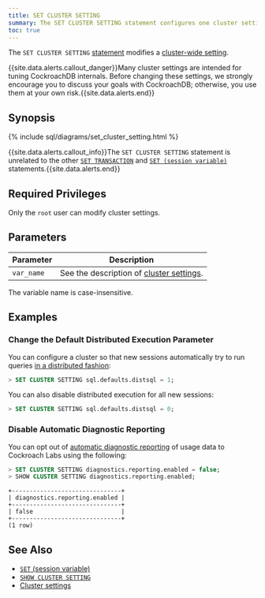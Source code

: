 ```yaml
---
title: SET CLUSTER SETTING
summary: The SET CLUSTER SETTING statement configures one cluster setting.
toc: true
---
```


The `SET CLUSTER SETTING` [statement](sql-statements.html) modifies a [cluster-wide setting](cluster-settings.html).

{{site.data.alerts.callout_danger}}Many cluster settings are intended for tuning CockroachDB internals. Before changing these settings, we strongly encourage you to discuss your goals with CockroachDB; otherwise, you use them at your own risk.{{site.data.alerts.end}}


## Synopsis

{% include sql/diagrams/set_cluster_setting.html %}

{{site.data.alerts.callout_info}}The <code>SET CLUSTER SETTING</code> statement is unrelated to the other <a href="set-transaction.html"><code>SET TRANSACTION</code></a> and <a href="set-vars.html"><code>SET (session variable)</code></a> statements.{{site.data.alerts.end}}

## Required Privileges

Only the `root` user can modify cluster settings.

## Parameters

| Parameter | Description |
|-----------|-------------|
| `var_name` | See the description of [cluster settings](cluster-settings.html). |

The variable name is case-insensitive.

## Examples

### Change the Default Distributed Execution Parameter

You can configure a cluster so that new sessions automatically try to run queries [in a distributed fashion](https://www.cockroachlabs.com/blog/local-and-distributed-processing-in-cockroachdb/):

~~~ sql
> SET CLUSTER SETTING sql.defaults.distsql = 1;
~~~

You can also disable distributed execution for all new sessions:

~~~ sql
> SET CLUSTER SETTING sql.defaults.distsql = 0;
~~~

### Disable Automatic Diagnostic Reporting

You can opt out of
[automatic diagnostic reporting](diagnostics-reporting.html) of usage
data to Cockroach Labs using the following:

~~~ sql
> SET CLUSTER SETTING diagnostics.reporting.enabled = false;
> SHOW CLUSTER SETTING diagnostics.reporting.enabled;
~~~


~~~
+-------------------------------+
| diagnostics.reporting.enabled |
+-------------------------------+
| false                         |
+-------------------------------+
(1 row)
~~~

## See Also

- [`SET` (session variable)](set-vars.html)
- [`SHOW CLUSTER SETTING`](show-cluster-setting.html)
- [Cluster settings](cluster-settings.html)
